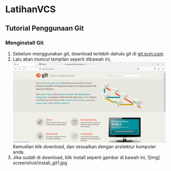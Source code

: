 # LatihanVCS
## Tutorial Penggunaan Git

### Menginstall Git
1. Sebelum menggunakan git, download terlebih dahulu git di <a href="url">git.scm.com</a>
2. Lalu akan muncul tampilan seperti dibawah ini,
![Gambar 1](screenshoot/download_git.png)
   Kemudian klik download, dan sesuaikan dengan arsitektur komputer anda.
3. Jika sudah di download, klik install seperti gambar di bawah ini,
![img] screenshot/install_git1.jpg
